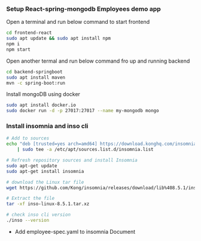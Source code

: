 ### Setup React-spring-mongodb Employees demo app

Open a terminal and run below command to start frontend
```sh
cd frontend-react
sudo apt update && sudo apt install npm
npm i
npm start
```
Open another termal and run below command fro up and running backend

```sh
cd backend-springboot
sudo apt install maven
mvn -c spring-boot:run
```
Install mongoDB using docker
```sh
sudo apt install docker.io
sudo docker run -d -p 27017:27017 --name my-mongodb mongo
```
### Install insomnia and inso cli

```sh
# Add to sources
echo "deb [trusted=yes arch=amd64] https://download.konghq.com/insomnia-ubuntu/ default all" \
    | sudo tee -a /etc/apt/sources.list.d/insomnia.list

# Refresh repository sources and install Insomnia
sudo apt-get update
sudo apt-get install insomnia

# download the Linux tar file
wget https://github.com/Kong/insomnia/releases/download/lib%408.5.1/inso-linux-8.5.1.tar.xz

# Extract the file
tar -xf inso-linux-8.5.1.tar.xz

# check inso cli version
./inso --version
```

- Add employee-spec.yaml to insomnia Document

